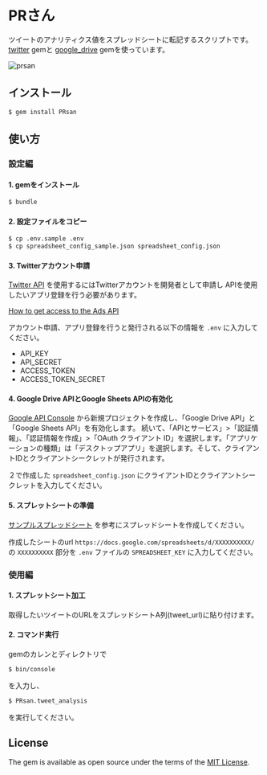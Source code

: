 # PRさん
ツイートのアナリティクス値をスプレッドシートに転記するスクリプトです。 [twitter](https://github.com/sferik/twitter) gemと [google_drive](https://github.com/gimite/google-drive-ruby) gemを使っています。

![prsan](https://user-images.githubusercontent.com/52645663/135459151-a88188ef-4b94-41ee-809a-1ea665d7f1de.gif)

## インストール
```bash
$ gem install PRsan
```
## 使い方
### 設定編
#### 1. gemをインストール
```bash
$ bundle
```

#### 2. 設定ファイルをコピー
```bash
$ cp .env.sample .env
$ cp spreadsheet_config_sample.json spreadsheet_config.json
```

#### 3. Twitterアカウント申請
[Twitter API](https://developer.twitter.com/en) を使用するにはTwitterアカウントを開発者として申請し
APIを使用したいアプリ登録を行う必要があります。

[How to get access to the Ads API](https://developer.twitter.com/en/docs/twitter-ads-api/getting-started)

アカウント申請、アプリ登録を行うと発行される以下の情報を `.env` に入力してください。
- API_KEY
- API_SECRET
- ACCESS_TOKEN
- ACCESS_TOKEN_SECRET

#### 4. Google Drive APIとGoogle Sheets APIの有効化
[Google API Console](https://console.cloud.google.com/apis/library) から新規プロジェクトを作成し、「Google Drive API」と「Google Sheets API」を有効化します。
続いて、「APIとサービス」>「認証情報」、「認証情報を作成」>「OAuth クライアント ID」を選択します。「アプリケーションの種類」は「デスクトップアプリ」を選択します。そして、クライアントIDとクライアントシークレットが発行されます。

２で作成した `spreadsheet_config.json` にクライアントIDとクライアントシークレットを入力してください。

#### 5. スプレットシートの準備
[サンプルスプレッドシート](https://docs.google.com/spreadsheets/d/16NRgwRGX7-u9Y1UMuUOwi3tC-MHMUGn-pV5YRwYPchs/edit?usp=sharing) を参考にスプレッドシートを作成してください。

作成したシートのurl `https://docs.google.com/spreadsheets/d/XXXXXXXXXX/` の `XXXXXXXXXX` 部分を `.env` ファイルの `SPREADSHEET_KEY` に入力してください。

### 使用編
#### 1. スプレットシート加工
取得したいツイートのURLをスプレッドシートA列(tweet_url)に貼り付けます。

#### 2. コマンド実行
gemのカレンとディレクトリで
```bash
$ bin/console
```
を入力し、
```bash
$ PRsan.tweet_analysis
```
を実行してください。

## License

The gem is available as open source under the terms of the [MIT License](https://opensource.org/licenses/MIT).

